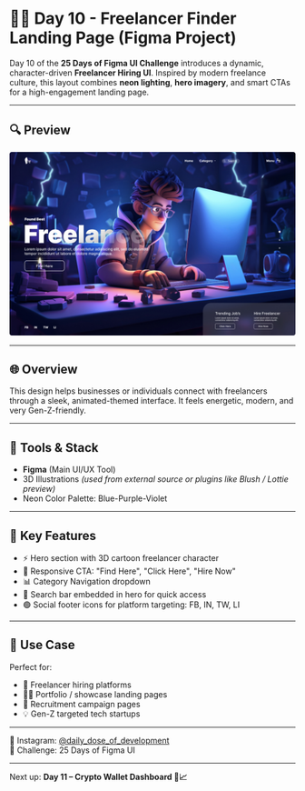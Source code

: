 # 🧑‍💻 Day 10 - Freelancer Finder Landing Page (Figma Project)

Day 10 of the **25 Days of Figma UI Challenge** introduces a dynamic, character-driven **Freelancer Hiring UI**. Inspired by modern freelance culture, this layout combines **neon lighting**, **hero imagery**, and smart CTAs for a high-engagement landing page.

---

## 🔍 Preview

![preview](preview.jpg)

---

## 🌐 Overview

This design helps businesses or individuals connect with freelancers through a sleek, animated-themed interface. It feels energetic, modern, and very Gen-Z-friendly.

---

## 🔧 Tools & Stack

- **Figma** (Main UI/UX Tool)
- 3D Illustrations _(used from external source or plugins like Blush / Lottie preview)_
- Neon Color Palette: Blue-Purple-Violet

---

## 🎯 Key Features

- ⚡ Hero section with 3D cartoon freelancer character
- 📱 Responsive CTA: "Find Here", "Click Here", "Hire Now"
- 📊 Category Navigation dropdown
- 🔎 Search bar embedded in hero for quick access
- 🟢 Social footer icons for platform targeting: FB, IN, TW, LI

---

## 💼 Use Case

Perfect for:

- 🎯 Freelancer hiring platforms
- 🧑‍🎨 Portfolio / showcase landing pages
- 📢 Recruitment campaign pages
- 💡 Gen-Z targeted tech startups

---

📸 Instagram: [@daily_dose_of_development](https://instagram.com/daily_dose_of_development)  
🧠 Challenge: 25 Days of Figma UI

---

Next up: **Day 11 – Crypto Wallet Dashboard 🔐📈**
